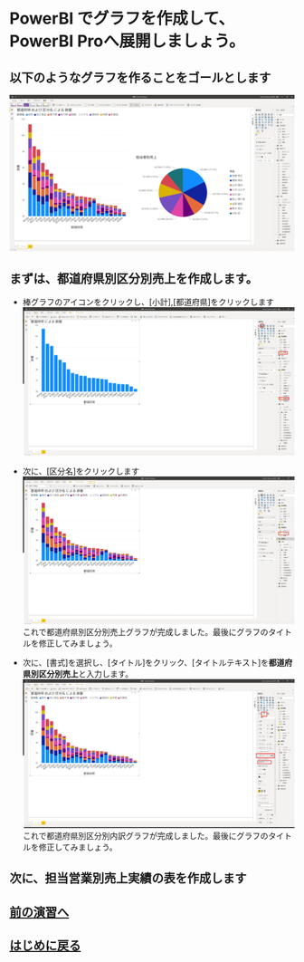 # PowerBI でグラフを作成して、PowerBI Proへ展開しましょう。

## 以下のようなグラフを作ることをゴールとします
![powerbi language"](images/powerbi-graph-create.png "powerbi language")

## まずは、**都道府県別区分別売上**を作成します。
- 棒グラフのアイコンをクリックし、[小計],[都道府県]をクリックします
!["powerbi graph view"](images/powerbi-graph-view1.png "powerbi graph view")

- 次に、[区分名]をクリックします
!["powerbi graph view"](images/powerbi-graph-view2.png "powerbi graph view")
これで都道府県別区分別売上グラフが完成しました。最後にグラフのタイトルを修正してみましょう。

- 次に、[書式]を選択し、[タイトル]をクリック、[タイトルテキスト]を**都道府県別区分別売上**と入力します。
!["powerbi graph view"](images/powerbi-graph-view3.png "powerbi graph view")
これで都道府県別区分別内訳グラフが完成しました。最後にグラフのタイトルを修正してみましょう。

## 次に、**担当営業別売上実績**の表を作成します

## [前の演習へ][2]
## [はじめに戻る][3]

[1]:https://powerbi.microsoft.com/ja-jp/downloads/

[2]:sqldatabase-login.markdown
[3]:sqlcreate-hands-on.markdown